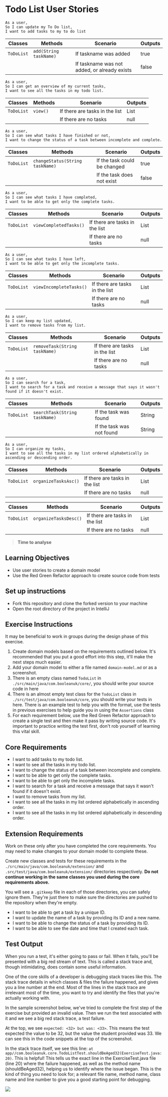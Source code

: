 # Todo List User Stories


```
As a user,
So I can update my To Do list, 
I want to add tasks to my to do list
```
| Classes    | Methods                | Scenario                                     | Outputs |
|------------|------------------------|----------------------------------------------|---------|
| `ToDoList` | `add(String taskName)` | If taskname was added                        | true    |
|            |                        | If taskname was not added, or already exists | false   |

```
As a user,
So I can get an overview of my current tasks, 
I want to see all the tasks in my todo list.
```
| Classes    | Methods  | Scenario                       | Outputs      |
|------------|----------|--------------------------------|--------------|
| `ToDoList` | `view()` | If there are tasks in the list | List<String> |
|            |          | If there are no tasks          | null         |

```
As a user,
So I can see what tasks I have finished or not, 
I want to change the status of a task between incomplete and complete.
```
| Classes    | Methods                         | Scenario                     | Outputs |
|------------|---------------------------------|------------------------------|---------|
| `ToDoList` | `changeStatus(String taskName)` | If the task could be changed | true    |
|            |                                 | If the task does not exist   | false   |
```
As a user,
So I can see what tasks I have completed, 
I want to be able to get only the complete tasks.
```
| Classes    | Methods                | Scenario                       | Outputs      |
|------------|------------------------|--------------------------------|--------------|
| `ToDoList` | `viewCompletedTasks()` | If there are tasks in the list | List<String> |
|            |                        | If there are no tasks          | null         |


```
As a user,
So I can see what tasks I have left, 
I want to be able to get only the incomplete tasks.
```
| Classes    | Methods                 | Scenario                       | Outputs      |
|------------|-------------------------|--------------------------------|--------------|
| `ToDoList` | `viewIncompleteTasks()` | If there are tasks in the list | List<String> |
|            |                         | If there are no tasks          | null         |



```
As a user,
So I can keep my list updated, 
I want to remove tasks from my list.
```
| Classes    | Methods                       | Scenario                       | Outputs      |
|------------|-------------------------------|--------------------------------|--------------|
| `ToDoList` | `removeTask(String taskName)` | If there are tasks in the list | List<String> |
|            |                               | If there are no tasks          | null         |


```
As a user,
So I can search for a task, 
I want to search for a task and receive a message that says it wasn't found if it doesn't exist.
```
| Classes    | Methods                       | Scenario                  | Outputs |
|------------|-------------------------------|---------------------------|---------|
| `ToDoList` | `searchTask(String taskName)` | If the task was found     | String  |
|            |                               | If the task was not found | String  |


```
As a user,
So I can organize my tasks, 
I want to see all the tasks in my list ordered alphabetically in ascending or descending order.
```
| Classes    | Methods              | Scenario                       | Outputs      |
|------------|----------------------|--------------------------------|--------------|
| `ToDoList` | `organizeTasksAsc()` | If there are tasks in the list | List<String> |
|            |                      | If there are no tasks          | null         |

| Classes    | Methods               | Scenario                       | Outputs      |
|------------|-----------------------|--------------------------------|--------------|
| `ToDoList` | `organizeTasksDesc()` | If there are tasks in the list | List<String> |
|            |                       | If there are no tasks          | null         |



> **Time to analyse**
>

## Learning Objectives
- Use user stories to create a domain model
- Use the Red Green Refactor approach to create source code from tests

## Set up instructions
- Fork this repository and clone the forked version to your machine
- Open the root directory of the project in IntelliJ

## Exercise Instructions

It may be beneficial to work in groups during the design phase of this exercise.

1. Create domain models based on the requirements outlined below. It's recommended that you put a good effort into this step, it'll make the next steps much easier.
2. Add your domain model to either a file named `domain-model.md` or as a screenshot.
3. There is an empty class named `TodoList` in `./src/main/java/com.booleanuk/core/`, you should write your source code in here
4. There is an almost empty test class for the `TodoList` class in `./src/test/java/com.booleanuk/core`, you should write your tests in here. There is an example test to help you with the format, use the tests in previous exercises to help guide you in using the `Assertions` class
5. For each requirement below, use the Red Green Refactor approach to create a single test and then make it pass by writing source code. It's important to practice writing the test first, don't rob yourself of learning this vital skill.

## Core Requirements

- I want to add tasks to my todo list.
- I want to see all the tasks in my todo list.
- I want to change the status of a task between incomplete and complete.
- I want to be able to get only the complete tasks.
- I want to be able to get only the incomplete tasks.
- I want to search for a task and receive a message that says it wasn't found if it doesn't exist.
- I want to remove tasks from my list.
- I want to see all the tasks in my list ordered alphabetically in ascending order.
- I want to see all the tasks in my list ordered alphabetically in descending order.

## Extension Requirements

Work on these only after you have completed the core requirements. You may need to make changes to your domain model to complete these.

Create new classes and tests for these requirements in the `./src/main/java/com.booleanuk/extension/` and `.src/test/java/com.booleanuk/extension/` directories respectively. **Do not continue working in the same classes you used during the core requirements above.**

You will see a `.gitkeep` file in each of those directories, you can safely ignore them. They're just there to make sure the directories are pushed to the repository when they're empty.

- I want to be able to get a task by a unique ID.
- I want to update the name of a task by providing its ID and a new name.
- I want to be able to change the status of a task by providing its ID.
- I want to be able to see the date and time that I created each task.

## Test Output

When you run a test, it's either going to pass or fail. When it fails, you'll be presented with a big red stream of text. This is called a stack trace and, though intimidating, does contain some useful information.

One of the core skills of a developer is debugging stack traces like this. The stack trace details in which classes & files the failure happened, and gives you a line number at the end. Most of the lines in the stack trace are irrelevant most of the time, you want to try and identify the files that you're actually working with.

In the sample screenshot below, we've tried to complete the first step of the exercise but provided an invalid value. Then we run the test associated with it and we see a big red stack trace, a test failure.

At the top, we see `expected: <32> but was: <33>`. This means the test expected the value to be 32, but the value the student provided was 33. We can see this in the code snippets at the top of the screenshot.

In the stack trace itself, we see this line: `at app//com.booleanuk.core.TodoListTest.shouldBeAged32(ExerciseTest.java:20)`. This is helpful! This tells us the exact line in the ExerciseTest.java file (line 20) where the failure happened, as well as the method name (shouldBeAged32), helping us to identify where the issue began. This is the kind of thing you need to look for; a relevant file name, method name, class name and line number to give you a good starting point for debugging.

![](./assets/test-failure.PNG)
